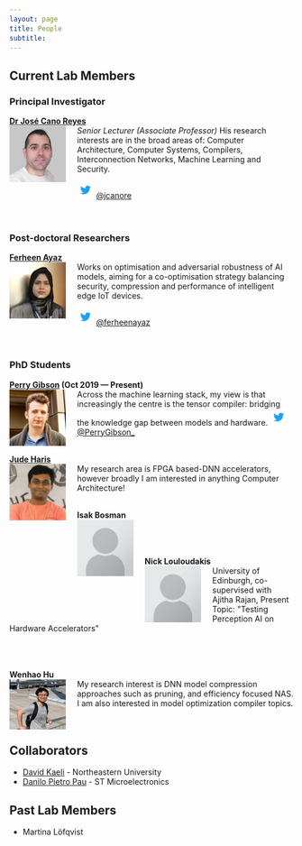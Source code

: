 ```yaml
---
layout: page
title: People
subtitle:
---
```


## Current Lab Members

### Principal Investigator
**[Dr José Cano Reyes](http://www.dcs.gla.ac.uk/~josecr/)** <br> <img src="/assets/img/people/jose_small_new.png" width="100px" style="float: left; margin-right: 20px;"> _Senior Lecturer (Associate Professor)_
His research interests are in the broad areas of: Computer Architecture, Computer Systems, Compilers, Interconnection Networks, Machine Learning and Security.

<img src="/assets/img/Twitter_Logo_Blue.png" width="30px"> [@jcanore](https://twitter.com/jcanore)
<br><br>
<br>

### Post-doctoral Researchers
**[Ferheen Ayaz](https://www.linkedin.com/in/ferheen-ayaz-5631a71a7/)** <br>  <img src="/assets/img/people/Ferheen_Ayaz.jpg" width="100px" style="float: left; margin-right: 20px;">
Works on optimisation and adversarial robustness of AI models, aiming for a co-optimisation strategy balancing security, compression and performance of intelligent edge IoT devices.
<!-- Her research interests include cybersecurity and Tiny Machine Learning. -->
<img src="/assets/img/Twitter_Logo_Blue.png" width="30px"> [@ferheenayaz](https://twitter.com/@ferheenayaz)
<br><br>
<br>

### PhD Students

**[Perry Gibson](https://gibsonic.org) (Oct 2019 — Present)** <br>  <img src="/assets/img/people/pg_profile.jpg" width="100px" style="float: left; margin-right: 20px;">
Across the machine learning stack, my view is that increasingly the centre is the tensor compiler: bridging the knowledge gap between models and hardware.
<img src="/assets/img/Twitter_Logo_Blue.png" width="30px"> [@PerryGibson_](https://twitter.com/PerryGibson_)
<br><br>

**[Jude Haris](gla.ac.uk/pgrs/judeharis/)** <br>  <img src="/assets/img/people/square_jude.jpg" width="100px" style="float: left; margin-right: 20px;">
My research area is FPGA based-DNN accelerators, however broadly I am interested in anything Computer Architecture!
<br><br>

**Isak Bosman** <br>  <img src="/assets/img/people/Portrait_placeholder.png" width="100px" style="float: left; margin-right: 20px;">
<br><br>
<br>

**Nick Louloudakis** <br>  <img src="/assets/img/people/Portrait_placeholder.png" width="100px" style="float: left; margin-right: 20px;">
University of Edinburgh, co-supervised with Ajitha Rajan, Present Topic: "Testing Perception AI on Hardware Accelerators" 
<br><br>
<br>
<br>

**Wenhao Hu** <br>  <img src="/assets/img/people/wenhao.png" width="100px" style="float: left; margin-right: 20px;">
My research interest is DNN model compression approaches such as pruning, and efficiency focused NAS. I am also interested in model optimization compiler topics.
<br><br>
<br>


<!-- ### MSc Students -->
 
## Collaborators

- [David Kaeli](https://coe.northeastern.edu/people/kaeli-david/) - Northeastern University
- [Danilo Pietro Pau](https://www.linkedin.com/in/danilopietropau/) - ST Microelectronics

<!-- ## Visiting Researchers-->

## Past Lab Members 

- Martina Löfqvist
<!-- ### Research Interns -->
<!-- - Some Guy -->
<!-- - Someone else (now @ company) -->

